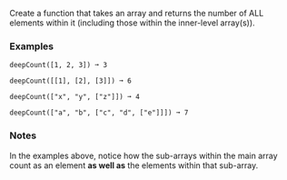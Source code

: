 
Create a function that takes an array and returns the number of ALL elements within it (including those within the inner-level array(s)).

### Examples

```
deepCount([1, 2, 3]) ➞ 3

deepCount([[1], [2], [3]]) ➞ 6

deepCount(["x", "y", ["z"]]) ➞ 4

deepCount(["a", "b", ["c", "d", ["e"]]]) ➞ 7
```

### Notes

In the examples above, notice how the sub-arrays within the main array count as an element **as well as** the elements within that sub-array.
